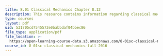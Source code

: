 ```yaml
---
title: 8.01 Classical Mechanics Chapter 8.12
description: This resource contains information regarding classical mechanics.
type: courses
layout: pdf
uid: 531705cd7545572e0babbdaf04bbec86
file_type: application/pdf
file_location: >-
  https://open-learning-course-data.s3.amazonaws.com/8-01sc-classical-mechanics-fall-2016/531705cd7545572e0babbdaf04bbec86_MIT8_01F16_example8.12.pdf
course_id: 8-01sc-classical-mechanics-fall-2016
---
```

